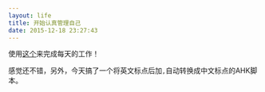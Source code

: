 ```yaml
---
layout: life
title: 开始认真管理自己
date: 2015-12-18 23:27:43
---
```


使用[这个](https://habitica.com/#/tasks)来完成每天的工作！

感觉还不错，另外，今天搞了一个将英文标点后加`,`自动转换成中文标点的AHK脚本。

